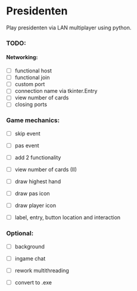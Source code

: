 # Presidenten
Play presidenten via LAN multiplayer using python.

### TODO:
  #### Networking:
 * [ ] functional host
 * [ ] functional join
 * [ ] custom port
 * [ ] connection name via tkinter.Entry
 * [ ] view number of cards
 * [ ] closing ports
  
  ### Game mechanics:
 * [ ] skip event
 * [ ] pas event 
 * [ ] add 2 functionality
 * [ ] view number of cards (II)
 * [ ] draw highest hand
 * [ ] draw pas icon
 * [ ] draw player icon
 
 * [ ] label, entry, button location and interaction
 
 ### Optional:
 * [ ] background
  
 * [ ] ingame chat
 * [ ] rework multithreading
 * [ ] convert to .exe
